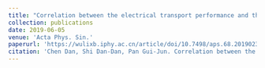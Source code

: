 ```yaml
---
title: "Correlation between the electrical transport performance and the communicability sequence entropy in complex networks"
collection: publications
date: 2019-06-05
venue: 'Acta Phys. Sin.'
paperurl: 'https://wulixb.iphy.ac.cn/article/doi/10.7498/aps.68.20190230'
citation: 'Chen Dan, Shi Dan-Dan, Pan Gui-Jun. Correlation between the electrical transport performance and the communicability sequence entropy in complex networks. Acta Phys. Sin., 2019, 68(11): 118901. doi: 10.7498/aps.68.20190230'
---
```

